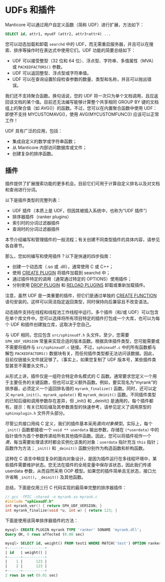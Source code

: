 # UDFs 和插件

Manticore 可以通过用户自定义函数（简称 UDF）进行扩展，方法如下：

```sql
SELECT id, attr1, myudf (attr2, attr3+attr4) ...
```

您可以动态加载和卸载 `searchd` 中的 UDF，而无需重启服务器，并且可以在搜索、排序等操作时在表达式中使用它们。UDF 功能的简要总结如下：

* UDF 可以接受整型（32 位和 64 位）、浮点型、字符串、多值属性（MVA）或 `PACKEDFACTORS()` 参数。
* UDF 可以返回整型、浮点型或字符串值。
* UDF 可以在查询设置阶段检查参数的数量、类型和名称，并且可以抛出错误。

我们还不支持聚合函数。换句话说，您的 UDF 将一次只为单个文档调用，且应返回该文档的某个值。目前还无法编写能够计算整个共享相同 GROUP BY 键的文档组上的聚合值（如 AVG()）的函数。不过，您可以在内置聚合函数中使用 UDF：即使不支持 MYCUSTOMAVG()，使用 AVG(MYCUSTOMFUNC()) 应该可以正常工作！

UDF 具有广泛的应用，包括：

* 集成自定义的数学或字符串函数；
* 从 Manticore 内部访问数据库或文件；
* 创建复杂的排序函数。

## 插件

插件提供了扩展搜索功能的更多机会。目前它们可用于计算自定义排名以及对文档和查询进行分词。

以下是插件类型的完整列表：

* UDF 插件（本质上是 UDF，但因其被插入系统中，也称为“UDF 插件”）
* 排序器插件（ranker plugins）
* 索引时的分词过滤器插件
* 查询时的分词过滤器插件

本节介绍编写和管理插件的一般流程；有关创建不同类型插件的具体内容，请参见各自章节。

那么，您如何编写和使用插件？以下是快速的四步指南：

* 创建一个动态库（.so 或 .dll），通常使用 C 或 C++；
* 使用 [CREATE PLUGIN](../../Extensions/UDFs_and_Plugins/Plugins/Creating_a_plugin.md) 将插件加载到 searchd 中；
* 通过插件特定的调用（通常通过特定的 OPTIONS）使用插件；
* 分别使用 [DROP PLUGIN](../../Extensions/UDFs_and_Plugins/Plugins/Deleting_a_plugin.md) 和 [RELOAD PLUGINS](../../Extensions/UDFs_and_Plugins/Plugins/Reloading_plugins.md) 卸载或重新加载插件。

注意，虽然 UDF 是一类重要的插件，但它们是通过单独的 [CREATE FUNCTION](../../Extensions/UDFs_and_Plugins/UDF/Creating_a_function.md) 语句安装的。这样可以简洁指定返回类型，同时保持向后兼容且不改变语法。

动态插件支持在线程和线程池工作线程中运行。多个插件（和/或 UDF）可以包含在单个库文件中。您可以选择将所有项目特定的插件打包成一个大库，也可以为每个 UDF 和插件创建独立库，这取决于您自己。

与 UDF 相同，您应包含 `src/sphinxudf.h` 头文件。至少，您需要 `SPH_UDF_VERSION` 常量来实现合适的版本函数。根据具体插件类型，您可能需要或不需要将插件与 `src/sphinxudf.c` 链接。不过，`sphinxudf.c` 中的所有函数都与解包 `PACKEDFACTORS()` 数据块有关，而任何插件类型都无法访问该数据。因此，目前仅链接头文件就足够了。（事实上，如果您复制了 UDF 版本号，某些插件类型甚至不需要头文件。）

从形式上讲，插件仅是一组符合特定命名模式的 C 函数。通常要求您定义一个用于主要任务的关键函数，但也可以定义额外函数。例如，要实现名为“myrank”的排序器，必须定义一个返回排名值的 `myrank_finalize()` 函数。同时，还可以定义 `myrank_init()`、`myrank_update()` 和 `myrank_deinit()` 函数。不同插件类型的已知后缀和调用参数存在差异，但 _init() 和 _deinit() 是通用的，每个插件都有。提示：有关已知后缀及其参数类型的快速参考，请参见定义了调用原型的 `sphinxplugin.h` 文件开头部分。

尽管公共接口用纯 C 定义，我们的插件基本采用*面向对象模型*。实际上，每个 `_init()` 函数都接收一个 `void ** userdata` 输出参数，存储在 `(*userdata)` 中的指针值作为首个参数传递给所有其他插件函数。因此，您可以将插件视作一个 *类*，每当需要处理请求时都会实例化该类的对象：`userdata` 指针充当 `this` 指针；函数作为方法；`_init()` 和 `_deinit()` 函数分别作为构造函数和析构函数。

这种在 C 语言中稍显复杂的面向对象设计，是因为插件运行在多线程环境中，某些插件需要维护状态。您无法在插件的全局变量中保存该状态，因此我们传递 userdata 参数，从而自然采用 OOP 模型。如果您的插件简单且无状态，接口允许省略 `_init()`，`_deinit()` 及其他函数。

总结，下面是仅用三行 C 代码实现的最简单完整的排序器插件：

```c
// gcc -fPIC -shared -o myrank.so myrank.c
#include "sphinxudf.h"
int myrank_ver() { return SPH_UDF_VERSION; }
int myrank_finalize(void *u, int w) { return 123; }
```

下面是使用该简单排序器插件的方法：

```sql
mysql> CREATE PLUGIN myrank TYPE 'ranker' SONAME 'myrank.dll';
Query OK, 0 rows affected (0.00 sec)

mysql> SELECT id, weight() FROM test1 WHERE MATCH('test') OPTION ranker=myrank('');
+------+----------+
| id   | weight() |
+------+----------+
|    1 |      123 |
|    2 |      123 |
+------+----------+
2 rows in set (0.01 sec)
```
<!-- proofread -->


